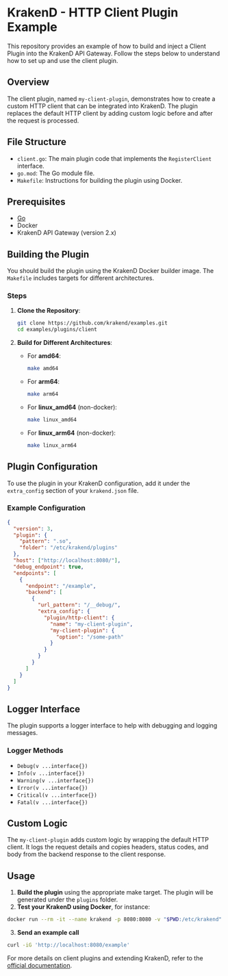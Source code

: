 # KrakenD - HTTP Client Plugin Example

This repository provides an example of how to build and inject a Client Plugin into the KrakenD API Gateway. Follow the steps below to understand how to set up and use the client plugin.

## Overview

The client plugin, named `my-client-plugin`, demonstrates how to create a custom HTTP client that can be integrated into KrakenD. The plugin replaces the default HTTP client by adding custom logic before and after the request is processed.

## File Structure

- `client.go`: The main plugin code that implements the `RegisterClient` interface.
- `go.mod`: The Go module file.
- `Makefile`: Instructions for building the plugin using Docker.

## Prerequisites

- [Go](https://golang.org/dl/)
- Docker
- KrakenD API Gateway (version 2.x)

## Building the Plugin

You should build the plugin using the KrakenD Docker builder image. The `Makefile` includes targets for different architectures.

### Steps

1. **Clone the Repository**:

    ```bash
    git clone https://github.com/krakend/examples.git
    cd examples/plugins/client
    ```

2. **Build for Different Architectures**:
   - For **amd64**:

       ```bash
       make amd64
       ```

   - For **arm64**:

       ```bash
       make arm64
       ```

   - For **linux_amd64** (non-docker):

       ```bash
       make linux_amd64
       ```

   - For **linux_arm64** (non-docker):

       ```bash
       make linux_arm64
       ```


## Plugin Configuration

To use the plugin in your KrakenD configuration, add it under the `extra_config` section of your `krakend.json` file.

### Example Configuration

```json
{
  "version": 3,
  "plugin": {
    "pattern": ".so",
    "folder": "/etc/krakend/plugins"
  },
  "host": ["http://localhost:8080/"],
  "debug_endpoint": true,
  "endpoints": [
    {
      "endpoint": "/example",
      "backend": [
        {
          "url_pattern": "/__debug/",
          "extra_config": {
            "plugin/http-client": {
              "name": "my-client-plugin",
              "my-client-plugin": {
                "option": "/some-path"
              }
            }
          }
        }
      ]
    }
  ]
}

```

## Logger Interface

The plugin supports a logger interface to help with debugging and logging messages.

### Logger Methods

- `Debug(v ...interface{})`
- `Info(v ...interface{})`
- `Warning(v ...interface{})`
- `Error(v ...interface{})`
- `Critical(v ...interface{})`
- `Fatal(v ...interface{})`

## Custom Logic

The `my-client-plugin` adds custom logic by wrapping the default HTTP client. It logs the request details and copies headers, status codes, and body from the backend response to the client response.

## Usage

1. **Build the plugin** using the appropriate make target. The plugin will be generated under the `plugins` folder.
2. **Test your KrakenD using Docker**, for instance:
```bash
docker run --rm -it --name krakend -p 8080:8080 -v "$PWD:/etc/krakend" devopsfaith/krakend
```
3. **Send an example call**
```bash
curl -iG 'http://localhost:8080/example'
```


For more details on client plugins and extending KrakenD, refer to the [official documentation](https://www.krakend.io/docs/extending/http-client-plugins/).
